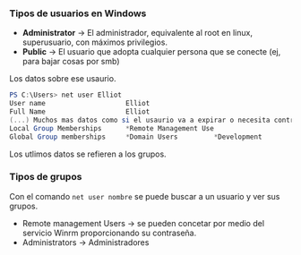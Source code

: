 
### Tipos de usuarios en Windows
 - **Administrator** -> El administrador, equivalente al root en linux, superusuario, con máximos privilegios.
 - **Public** -> El usuario que adopta cualquier persona que se conecte (ej, para bajar cosas por smb)

Los datos sobre ese usaurio.
```powershell
PS C:\Users> net user Elliot
User name                    Elliot
Full Name                    Elliot
(...) Muchos mas datos como si el usaurio va a expirar o necesita contraseña, el pais...
Local Group Memberships      *Remote Management Use
Global Group memberships     *Domain Users         *Development
```

Los utlimos datos se refieren a los grupos.

### Tipos de grupos

Con el comando ```net user nombre``` se puede buscar a un usuario y ver sus grupos.

 - Remote management Users -> se pueden concetar por medio del servicio Winrm proporcionando su contraseña.
 - Administrators -> Administradores

